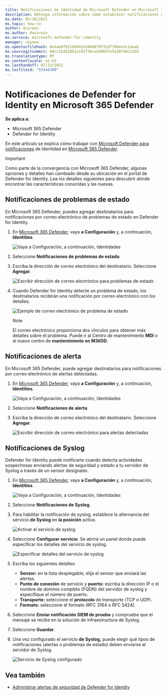 ```yaml
---
title: Notificaciones de Identidad de Microsoft Defender en Microsoft 365 Defender
description: Obtenga información sobre cómo establecer notificaciones de Microsoft Defender para identidad en Microsoft 365 Defender.
ms.date: 05/20/2021
ms.topic: how-to
author: dcurwin
ms.author: dacurwin
ms.service: microsoft-defender-for-identity
manager: raynew
ms.openlocfilehash: 0edae8f92165841e94b8079f32d778bee3c1aeab
ms.sourcegitcommit: 60cc1b2828b1e191f30ca439b97e5a38f48c5169
ms.translationtype: MT
ms.contentlocale: es-ES
ms.lasthandoff: 07/23/2021
ms.locfileid: "53544390"
---
```

# <a name="defender-for-identity-notifications-in-microsoft-365-defender"></a>Notificaciones de Defender for Identity en Microsoft 365 Defender

**Se aplica a:**

- Microsoft 365 Defender
- Defender for Identity

En este artículo se explica cómo trabajar con [Microsoft Defender para notificaciones](/defender-for-identity) de identidad en [Microsoft 365 Defender](/microsoft-365/security/defender/overview-security-center).

> [!IMPORTANT]
> Como parte de la convergencia con Microsoft 365 Defender, algunas opciones y detalles han cambiado desde su ubicación en el portal de Defender for Identity. Lea los detalles siguientes para descubrir dónde encontrar las características conocidas y las nuevas.

## <a name="health-issues-notifications"></a>Notificaciones de problemas de estado

En Microsoft 365 Defender, puedes agregar destinatarios para notificaciones por correo electrónico de problemas de estado en Defender for Identity.

1. En [Microsoft 365 Defender](https://security.microsoft.com/), vaya **a Configuración** y, a continuación, **Identities**.

    ![Vaya a Configuración, a continuación, Identidades](../../media/defender-identity/settings-identities.png)

1. Seleccione **Notificaciones de problemas de estado**.

1. Escriba la dirección de correo electrónico del destinatario. Seleccione **Agregar**.

    ![Escribir dirección de correo electrónico para problemas de estado](../../media/defender-identity/health-email-recipient.png)

1. Cuando Defender for Identity detecte un problema de estado, los destinatarios recibirán una notificación por correo electrónico con los detalles.

    ![Ejemplo de correo electrónico de problema de estado](../../media/defender-identity/health-email.png)

    > [!NOTE]
    > El correo electrónico proporciona dos vínculos para obtener más detalles sobre el problema. Puede ir al Centro de mantenimiento **MDI** o al nuevo centro de **mantenimiento en M365D**.

## <a name="alert-notifications"></a>Notificaciones de alerta

En Microsoft 365 Defender, puede agregar destinatarios para notificaciones por correo electrónico de alertas detectadas.

1. En [Microsoft 365 Defender](https://security.microsoft.com/), vaya **a Configuración** y, a continuación, **Identities**.

    ![Vaya a Configuración, a continuación, Identidades](../../media/defender-identity/settings-identities.png)

1. Seleccione **Notificaciones de alerta**.

1. Escriba la dirección de correo electrónico del destinatario. Seleccione **Agregar**.

    ![Escribir dirección de correo electrónico para alertas detectadas](../../media/defender-identity/alert-email-recipient.png)

## <a name="syslog-notifications"></a>Notificaciones de Syslog

Defender for Identity puede notificarte cuando detecta actividades sospechosas enviando alertas de seguridad y estado a tu servidor de Syslog a través de un sensor designado.

1. En [Microsoft 365 Defender](https://security.microsoft.com/), vaya **a Configuración** y, a continuación, **Identities**.

    ![Vaya a Configuración, a continuación, Identidades](../../media/defender-identity/settings-identities.png)

1. Seleccione **Notificaciones de Syslog**.

1. Para habilitar la notificación de syslog, establece la alternancia del servicio **de Syslog** en **la posición** activa.

    ![Activar el servicio de syslog](../../media/defender-identity/syslog-service.png)

1. Seleccione **Configurar servicio**. Se abrirá un panel donde puede especificar los detalles del servicio de syslog.

    ![Especificar detalles del servicio de syslog](../../media/defender-identity/syslog-sensor.png)

1. Escriba los siguientes detalles:

    - **Sensor:** en la lista desplegable, elija el sensor que enviará las alertas.
    - **Punto de conexión** de servicio y **puerto:** escriba la dirección IP o el nombre de dominio completo (FQDN) del servidor de syslog y especifique el número de puerto.
    - **Transporte:** seleccione el **protocolo** de transporte (TCP o UDP).
    - **Formato:** seleccione el formato (RFC 3164 o RFC 5424).

1. Seleccione **Enviar notificación SIEM de prueba** y compruebe que el mensaje se recibe en la solución de infraestructura de Syslog.

1. Seleccione **Guardar**.

1. Una vez configurado el servicio **de Syslog,** puede elegir qué tipos de notificaciones (alertas o problemas de estado) deben enviarse al servidor de Syslog.

    ![Servicio de Syslog configurado](../../media/defender-identity/syslog-configured.png)

## <a name="see-also"></a>Vea también

- [Administrar alertas de seguridad de Defender for Identity](manage-security-alerts.md)
